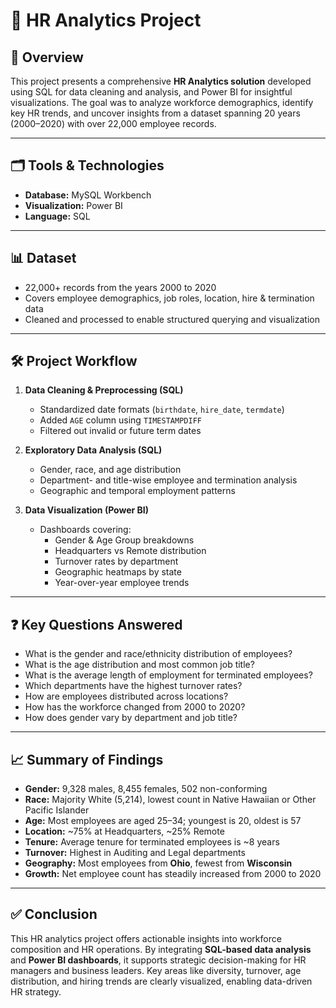 # 🧠 HR Analytics Project

## 📌 Overview

This project presents a comprehensive **HR Analytics solution** developed using SQL for data cleaning and analysis, and Power BI for insightful visualizations. The goal was to analyze workforce demographics, identify key HR trends, and uncover insights from a dataset spanning 20 years (2000–2020) with over 22,000 employee records.

---

## 🗂️ Tools & Technologies

- **Database:** MySQL Workbench  
- **Visualization:** Power BI  
- **Language:** SQL  

---

## 📊 Dataset

- 22,000+ records from the years 2000 to 2020  
- Covers employee demographics, job roles, location, hire & termination data  
- Cleaned and processed to enable structured querying and visualization  

---

## 🛠️ Project Workflow

1. **Data Cleaning & Preprocessing (SQL)**
   - Standardized date formats (`birthdate`, `hire_date`, `termdate`)
   - Added `AGE` column using `TIMESTAMPDIFF`
   - Filtered out invalid or future term dates

2. **Exploratory Data Analysis (SQL)**
   - Gender, race, and age distribution
   - Department- and title-wise employee and termination analysis
   - Geographic and temporal employment patterns

3. **Data Visualization (Power BI)**
   - Dashboards covering:
     - Gender & Age Group breakdowns
     - Headquarters vs Remote distribution
     - Turnover rates by department
     - Geographic heatmaps by state
     - Year-over-year employee trends

---

## ❓ Key Questions Answered

- What is the gender and race/ethnicity distribution of employees?
- What is the age distribution and most common job title?
- What is the average length of employment for terminated employees?
- Which departments have the highest turnover rates?
- How are employees distributed across locations?
- How has the workforce changed from 2000 to 2020?
- How does gender vary by department and job title?

---

## 📈 Summary of Findings

- **Gender:** 9,328 males, 8,455 females, 502 non-conforming  
- **Race:** Majority White (5,214), lowest count in Native Hawaiian or Other Pacific Islander  
- **Age:** Most employees are aged 25–34; youngest is 20, oldest is 57  
- **Location:** ~75% at Headquarters, ~25% Remote  
- **Tenure:** Average tenure for terminated employees is ~8 years  
- **Turnover:** Highest in Auditing and Legal departments  
- **Geography:** Most employees from **Ohio**, fewest from **Wisconsin**  
- **Growth:** Net employee count has steadily increased from 2000 to 2020  

---

## ✅ Conclusion

This HR analytics project offers actionable insights into workforce composition and HR operations. By integrating **SQL-based data analysis** and **Power BI dashboards**, it supports strategic decision-making for HR managers and business leaders. Key areas like diversity, turnover, age distribution, and hiring trends are clearly visualized, enabling data-driven HR strategy.


